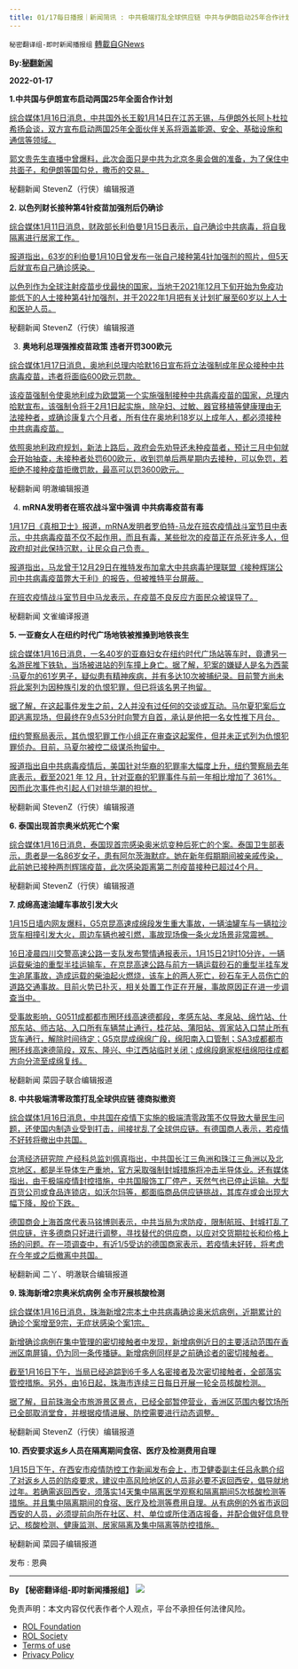 ```yaml
---
title: 01/17每日播报｜新闻简讯 : 中共极端打乱全球供应链 中共与伊朗启动25年合作计划
---
```

`秘密翻译组-即时新闻播报组` [轉載自GNews](https://gnews.org/zh-hans/1870539/)

**By:[秘翻新闻](https://gtv.org/video/id=61e52f30a0fd8e5c735ac593)**

**2022-01-17**

**1.中共国与伊朗宣布启动两国25年全面合作计划**

[综合媒体1月16日消息，中共国外长王毅1月14日在江苏无锡，与伊朗外长阿卜杜拉希扬会谈，双方宣布启动两国25年全面伙伴关系将涵盖能源、安全、基础设施和通信等领域。](https://news.rthk.hk/rthk/ch/component/k2/1629017-20220115.htm?spTabChangeable=0%20https://www.storm.mg/article/4152518)

[郭文贵先生直播中曾爆料，此次会面只是中共为北京冬奥会做的准备，为了保住中共面子，和伊朗等国勾兑，撒币的交易。](https://news.rthk.hk/rthk/ch/component/k2/1629017-20220115.htm?spTabChangeable=0%20https://www.storm.mg/article/4152518)

秘翻新闻 StevenZ（行侠）编辑报道

**2. 以色列财长接种第4针疫苗加强剂后仍确诊**

[综合媒体1月11日消息，财政部长利伯曼1月15日表示，自己确诊中共病毒，将自我隔离进行居家工作。](//www.hk01.com/%E5%8D%B3%E6%99%82%E5%9C%8B%E9%9A%9B/724688/%E6%96%B0%E5%86%A0%E8%82%BA%E7%82%8E-%E4%BB%A5%E8%89%B2%E5%88%97%E8%B2%A1%E9%95%B7%E6%8E%A5%E7%A8%AE%E7%AC%AC4%E9%87%9D%E5%8A%A0%E5%BC%B7%E5%8A%91%E5%BE%8C%E4%BB%8D%E7%A2%BA%E8%A8%BA)

[报道指出，63岁的利伯曼1月10日曾发布一张自己接种第4针加强剂的照片，但5天后就宣布自己确诊感染。](//www.hk01.com/%E5%8D%B3%E6%99%82%E5%9C%8B%E9%9A%9B/724688/%E6%96%B0%E5%86%A0%E8%82%BA%E7%82%8E-%E4%BB%A5%E8%89%B2%E5%88%97%E8%B2%A1%E9%95%B7%E6%8E%A5%E7%A8%AE%E7%AC%AC4%E9%87%9D%E5%8A%A0%E5%BC%B7%E5%8A%91%E5%BE%8C%E4%BB%8D%E7%A2%BA%E8%A8%BA)

[以色列作为全球注射疫苗步伐最快的国家，当地于2021年12月下旬开始为免疫功能低下的人士接种第4针加强剂，并于2022年1月把有关计划扩展至60岁以上人士和医护人员。](//www.hk01.com/%E5%8D%B3%E6%99%82%E5%9C%8B%E9%9A%9B/724688/%E6%96%B0%E5%86%A0%E8%82%BA%E7%82%8E-%E4%BB%A5%E8%89%B2%E5%88%97%E8%B2%A1%E9%95%B7%E6%8E%A5%E7%A8%AE%E7%AC%AC4%E9%87%9D%E5%8A%A0%E5%BC%B7%E5%8A%91%E5%BE%8C%E4%BB%8D%E7%A2%BA%E8%A8%BA)

秘翻新闻 StevenZ（行侠）编辑报道

3. **奥地利总理强推疫苗政策 违者开罚300欧元**

[综合媒体1月17日消息，奥地利总理内哈默16日宣布将立法强制成年民众接种中共病毒疫苗，违者将面临600欧元罚款。](https://tw.news.yahoo.com/%E5%A5%A7%E5%9C%B0%E5%88%A9%E7%B8%BD%E7%90%86%E5%85%A7%E5%93%88%E9%BB%98%E5%AE%A3%E5%B8%83%E5%BC%B7%E5%88%B6%E6%8E%A5%E7%A8%AE%E6%94%BF%E7%AD%96-%E5%9C%96-003313677.html%20https://tw.news.yahoo.com/%E6%AD%90%E7%9B%9F%E7%AC%AC1%E5%9C%8B-%E5%A5%A7%E5%9C%B0%E5%88%A9%E5%BC%B7%E5%88%B6%E6%88%90%E4%BA%BA%E6%89%93%E7%96%AB%E8%8B%97-%E9%81%95%E8%80%85%E9%96%8B%E7%BD%B01-9%E8%90%AC%E5%85%83-004602420.html)

[该疫苗强制令使奥地利成为欧盟第一个实施强制接种中共病毒疫苗的国家，总理内哈默宣布，该强制令将于2月1日起实施，除孕妇、过敏、器官移植等健康理由无法接种者，或确诊康复六个月者，所有住在奥地利18岁以上成年人，都必须接种中共病毒疫苗。](https://tw.news.yahoo.com/%E5%A5%A7%E5%9C%B0%E5%88%A9%E7%B8%BD%E7%90%86%E5%85%A7%E5%93%88%E9%BB%98%E5%AE%A3%E5%B8%83%E5%BC%B7%E5%88%B6%E6%8E%A5%E7%A8%AE%E6%94%BF%E7%AD%96-%E5%9C%96-003313677.html%20https://tw.news.yahoo.com/%E6%AD%90%E7%9B%9F%E7%AC%AC1%E5%9C%8B-%E5%A5%A7%E5%9C%B0%E5%88%A9%E5%BC%B7%E5%88%B6%E6%88%90%E4%BA%BA%E6%89%93%E7%96%AB%E8%8B%97-%E9%81%95%E8%80%85%E9%96%8B%E7%BD%B01-9%E8%90%AC%E5%85%83-004602420.html)

[依照奥地利政府规划，新法上路后，政府会先劝导还未种疫苗者，预计三月中旬就会开始抽查，未接种者处罚600欧元，收到罚单后两星期内去接种，可以免罚，若拒绝不接种疫苗拒缴罚款，最高可以罚3600欧元。](https://tw.news.yahoo.com/%E5%A5%A7%E5%9C%B0%E5%88%A9%E7%B8%BD%E7%90%86%E5%85%A7%E5%93%88%E9%BB%98%E5%AE%A3%E5%B8%83%E5%BC%B7%E5%88%B6%E6%8E%A5%E7%A8%AE%E6%94%BF%E7%AD%96-%E5%9C%96-003313677.html%20https://tw.news.yahoo.com/%E6%AD%90%E7%9B%9F%E7%AC%AC1%E5%9C%8B-%E5%A5%A7%E5%9C%B0%E5%88%A9%E5%BC%B7%E5%88%B6%E6%88%90%E4%BA%BA%E6%89%93%E7%96%AB%E8%8B%97-%E9%81%95%E8%80%85%E9%96%8B%E7%BD%B01-9%E8%90%AC%E5%85%83-004602420.html)

秘翻新闻 明澈编辑报道

4. **mRNA发明者在班农战斗室中强调 中共病毒疫苗有毒**

[1月17日《真相卫士》报道，mRNA发明者罗伯特-马龙在班农疫情战斗室节目中表示，中共病毒疫苗不仅不起作用，而且有毒，某些批次的疫苗正在杀死许多人，但政府却对此保持沉默，让民众自己负责。](https://thetruedefender.com/mrna-inventor-robert-malone-on-covid-shots-they-are-toxic/)

[报道指出，马龙曾于12月29日在推特发布加拿大中共病毒护理联盟《接种辉瑞公司中共病毒疫苗弊大于利》的报告，但被推特平台屏蔽。](https://thetruedefender.com/mrna-inventor-robert-malone-on-covid-shots-they-are-toxic/)

[在班农疫情战斗室节目中马龙表示，在疫苗不良反应方面民众被误导了。](https://thetruedefender.com/mrna-inventor-robert-malone-on-covid-shots-they-are-toxic/)

秘翻新闻 文雀编译报道

**5. 一亚裔女人在纽约时代广场地铁被推搡到地铁丧生**

[综合媒体1月16日消息，一名40岁的亚裔妇女在纽约时代广场站等车时，竟遭另一名游民推下铁轨，当场被进站的列车撞上身亡。据了解，犯案的嫌疑人是名为西蒙·马夏尔的61岁男子，疑似患有精神疾病，并有多达10次被捕纪录。目前警方尚未将此案列为因种族引发的仇恨犯罪，但已将该名男子拘留。](https://www.thestandard.com.hk/breaking-news/section/6/186027/Woman-killed-in-subway-shove-at-Times-Square%20https://tw.news.yahoo.com/%E7%B4%90%E7%B4%84%E4%BA%9E%E8%A3%94%E5%A9%A6%E5%A5%B3%E9%81%AD%E9%81%8A%E6%B0%91%E6%8E%A8%E4%B8%8B%E6%9C%88%E5%8F%B0-%E7%95%B6%E5%A0%B4%E8%A2%AB%E9%80%B2%E7%AB%99%E5%88%97%E8%BB%8A%E6%92%9E%E4%B8%8A%E6%85%98%E6%AD%BB-020451936.html)

[据了解，在这起事件发生之前，2人并没有过任何的交谈或互动。马尔夏犯案后立即逃离现场，但最终在9点53分时向警方自首，承认是他把一名女性推下月台。](https://www.thestandard.com.hk/breaking-news/section/6/186027/Woman-killed-in-subway-shove-at-Times-Square%20https://tw.news.yahoo.com/%E7%B4%90%E7%B4%84%E4%BA%9E%E8%A3%94%E5%A9%A6%E5%A5%B3%E9%81%AD%E9%81%8A%E6%B0%91%E6%8E%A8%E4%B8%8B%E6%9C%88%E5%8F%B0-%E7%95%B6%E5%A0%B4%E8%A2%AB%E9%80%B2%E7%AB%99%E5%88%97%E8%BB%8A%E6%92%9E%E4%B8%8A%E6%85%98%E6%AD%BB-020451936.html)

[纽约警察局表示，其仇恨犯罪工作小组正在审查这起案件，但并未正式列为仇恨犯罪侦办。目前，马夏尔被控二级谋杀拘留中。](https://www.thestandard.com.hk/breaking-news/section/6/186027/Woman-killed-in-subway-shove-at-Times-Square%20https://tw.news.yahoo.com/%E7%B4%90%E7%B4%84%E4%BA%9E%E8%A3%94%E5%A9%A6%E5%A5%B3%E9%81%AD%E9%81%8A%E6%B0%91%E6%8E%A8%E4%B8%8B%E6%9C%88%E5%8F%B0-%E7%95%B6%E5%A0%B4%E8%A2%AB%E9%80%B2%E7%AB%99%E5%88%97%E8%BB%8A%E6%92%9E%E4%B8%8A%E6%85%98%E6%AD%BB-020451936.html)

[报道指出自中共病毒疫情后，美国针对华裔的犯罪率大幅度上升，纽约警察局去年底表示，截至2021 年 12 月，针对亚裔的犯罪事件与前一年相比增加了 361%。因而此次事件也引起人们对排华潮的担忧。](https://www.thestandard.com.hk/breaking-news/section/6/186027/Woman-killed-in-subway-shove-at-Times-Square%20https://tw.news.yahoo.com/%E7%B4%90%E7%B4%84%E4%BA%9E%E8%A3%94%E5%A9%A6%E5%A5%B3%E9%81%AD%E9%81%8A%E6%B0%91%E6%8E%A8%E4%B8%8B%E6%9C%88%E5%8F%B0-%E7%95%B6%E5%A0%B4%E8%A2%AB%E9%80%B2%E7%AB%99%E5%88%97%E8%BB%8A%E6%92%9E%E4%B8%8A%E6%85%98%E6%AD%BB-020451936.html)

秘翻新闻 StevenZ（行侠）编辑报道

**6. 泰国出现首宗奥米炕死亡个案**

[综合媒体1月16日消息，泰国现首宗感染奥米炕变种后死亡的个案。泰国卫生部表示，患者是一名86岁女子，患有阿尔茨海默症。她在新年假期期间被亲戚传染，此前她已接种两剂辉瑞疫苗，此次感染距离第二剂疫苗接种已超过4个月。](https://news.rthk.hk/rthk/ch/component/k2/1629126-20220116.htm?spTabChangeable=0%20https://www.tdm.com.mo/zh-hant/news-detail/649038)

秘翻新闻 StevenZ（行侠）编辑报道

**7. 成绵高速油罐车事故引发大火**

[1月15日墙内网友爆料，G5京昆高速成绵段发生重大事故，一辆油罐车与一辆拉沙货车相撞引发大火，周边车辆也被引燃，事故现场像一条火龙场景非常震撼。](https://cdn.discordapp.com/attachments/895315867368312852/932183944315686912/WeChat_20220116142032.mp4%20https://cdn.discordapp.com/attachments/895315867368312852/932184038700122152/WeChat_20220116142035.mp4%20https://cdn.discordapp.com/attachments/895315867368312852/932184061429026816/WeChat_20220116142037.mp4%20https://cdn.discordapp.com/attachments/895315867368312852/932184110590468098/WeChat_20220116142040.mp4%20https://cdn.discordapp.com/attachments/895315867368312852/932184142232301598/WeChat_20220116142053.mp4%20https://cdn.discordapp.com/attachments/895315867368312852/932184164738945086/20220116142155.jpg%20https://cdn.discordapp.com/attachments/895315867368312852/932184164952842290/20220116142207.jpg%20https://cdn.discordapp.com/attachments/895315867368312852/932184165246459954/20220116142822.jpg)

[16日凌晨四川交警高速公路一支队发布警情通报表示，1月15日21时10分许，一辆运载柴油的重型半挂运输车，在京昆高速公路与前方一辆运载砂石的重型半挂车发生追尾事故，造成运载的柴油起火燃烧，该车上的两人死亡，砂石车无人员伤亡的道路交通事故。目前火势已扑灭，相关处置工作正在开展，事故原因正在进一步调查当中。](https://cdn.discordapp.com/attachments/895315867368312852/932183944315686912/WeChat_20220116142032.mp4%20https://cdn.discordapp.com/attachments/895315867368312852/932184038700122152/WeChat_20220116142035.mp4%20https://cdn.discordapp.com/attachments/895315867368312852/932184061429026816/WeChat_20220116142037.mp4%20https://cdn.discordapp.com/attachments/895315867368312852/932184110590468098/WeChat_20220116142040.mp4%20https://cdn.discordapp.com/attachments/895315867368312852/932184142232301598/WeChat_20220116142053.mp4%20https://cdn.discordapp.com/attachments/895315867368312852/932184164738945086/20220116142155.jpg%20https://cdn.discordapp.com/attachments/895315867368312852/932184164952842290/20220116142207.jpg%20https://cdn.discordapp.com/attachments/895315867368312852/932184165246459954/20220116142822.jpg)

[受事故影响，G0511成都都市圈环线高速德都段，孝感东站、孝泉站、绵竹站、什邡东站、师古站、入口所有车辆禁止通行，桂花站、蒲阳站、胥家站入口禁止所有货车通行，解除时间待定；G5京昆成绵绵广段，绵阳南入口管制；SA3成都都市圈环线高速德简段，双东、隆兴、中江西站临时关闭；成绵段磨家枢纽绵阳往成都方向分流至成绵复线。](https://cdn.discordapp.com/attachments/895315867368312852/932183944315686912/WeChat_20220116142032.mp4%20https://cdn.discordapp.com/attachments/895315867368312852/932184038700122152/WeChat_20220116142035.mp4%20https://cdn.discordapp.com/attachments/895315867368312852/932184061429026816/WeChat_20220116142037.mp4%20https://cdn.discordapp.com/attachments/895315867368312852/932184110590468098/WeChat_20220116142040.mp4%20https://cdn.discordapp.com/attachments/895315867368312852/932184142232301598/WeChat_20220116142053.mp4%20https://cdn.discordapp.com/attachments/895315867368312852/932184164738945086/20220116142155.jpg%20https://cdn.discordapp.com/attachments/895315867368312852/932184164952842290/20220116142207.jpg%20https://cdn.discordapp.com/attachments/895315867368312852/932184165246459954/20220116142822.jpg)

秘翻新闻 菜园子联合编辑报道

**8. 中共极端清零政策打乱全球供应链 德商拟撤资**

[综合媒体1月16日消息，中共国在疫情下实施的极端清零政策不仅导致大量民生问题，还使国内制造业受到打击，间接扰乱了全球供应链。有德国商人表示，若疫情不好转将撤出中共国。](https://www.rfa.org/mandarin/yataibaodao/jingmao/hx0114a-01142022045421.html%20https://m.ntdtv.com/gb/2022/01/15/a103322053.html)

[台湾经济研究院 产经科总监刘佩真指出，中共国长江三角洲和珠江三角洲以及北京地区，都是半导体生产重地，官方采取强制封城措施将冲击半导体业。还有媒体指出，由于极端疫情封控措施，中共国服饰工厂停产，天然气也已停止运输。大型百货公司或食品连锁店，如沃尔玛等，都面临商品供应链挑战，其库存或会出现大幅下降，股价下跌。](https://www.rfa.org/mandarin/yataibaodao/jingmao/hx0114a-01142022045421.html%20https://m.ntdtv.com/gb/2022/01/15/a103322053.html)

[德国商会上海首席代表马铭博则表示，中共当局为求防疫，限制航班、封城打乱了供应链，许多德商只好进行调整，寻找替代的供应商，以应对交货期拉长和价格上扬的问题。在一项调查中，有近1/5受访的德国商家表示，若疫情未好转，将考虑在今年或之后撤离中共国。](https://www.rfa.org/mandarin/yataibaodao/jingmao/hx0114a-01142022045421.html%20https://m.ntdtv.com/gb/2022/01/15/a103322053.html)

秘翻新闻 二丫、明澈联合编辑报道

**9. 珠海新增2宗奥米炕病例 全市开展核酸检测**

[综合媒体1月16日消息，珠海新增2宗本土中共病毒确诊奥米炕病例，近期累计的确诊个案增至9宗，无症状感染个案1宗。](https://news.rthk.hk/rthk/ch/component/k2/1629121-20220116.htm?spTabChangeable=0)

[新增确诊病例在集中管理的密切接触者中发现，新增病例近日的主要活动范围在香洲区南屏镇，仍为同一条传播链。新增病例同样是之前确诊者的密切接触者。](https://news.rthk.hk/rthk/ch/component/k2/1629121-20220116.htm?spTabChangeable=0)

[截至1月16日下午，当局已经追踪到6千多人名密接者及次密切接触者，全部落实管控措施。另外，由16日起，珠海市连续三日每日开展一轮全员核酸检测。](https://news.rthk.hk/rthk/ch/component/k2/1629121-20220116.htm?spTabChangeable=0)

[据了解，目前珠海全市旅游景区景点，已经全部暂停营业，香洲区范围内餐饮场所已全部取消堂食，并根据疫情进展、防控需要进行动态调整。](https://news.rthk.hk/rthk/ch/component/k2/1629121-20220116.htm?spTabChangeable=0)

秘翻新闻 StevenZ（行侠）编辑报道

**10. 西安要求返乡人员在隔离期间食宿、医疗及检测费用自理**

[1月15日下午，在西安市疫情防控工作新闻发布会上，市卫健委副主任吕永鹏介绍了对返乡人员的防疫要求，建议中高风险地区的人员非必要不返回西安，倡导就地过年。若确需返回西安，须落实14天集中隔离医学观察和隔离期间5次核酸检测等措施。并且集中隔离期间的食宿、医疗及检测等费用自理。从有病例的外省市返回西安的人员，必须提前向所在社区、村、单位或所住酒店报备，并配合做好信息登记、核酸检测、健康监测、居家隔离及集中隔离等防控措施。](http://www.news.cn/politics/2022-01/15/c_1128266221.htm)

秘翻新闻 菜园子编辑报道

发布 : 恩典

* * *

**By 【秘密翻译组-即时新闻播报组】**
![](https://assets.gnews.org/wp-content/uploads/2022/01/截圖-2021-12-28-00.48.35.png)
 

免责声明：本文内容仅代表作者个人观点，平台不承担任何法律风险。

- [ROL Foundation](https://rolfoundation.org/)
- [ROL Society](https://rolsociety.org/)
- [Terms of use](https://gnews.org/terms-of-use-3/)
- [Privacy Policy](https://gnews.org/privacy-policy/)
